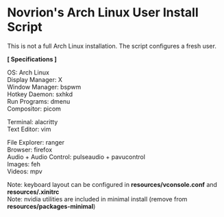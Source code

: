 # Novrion's Arch Linux User Install Script

This is not a full Arch Linux installation. The script configures a fresh user. 

**[ Specifications ]**  

OS: Arch Linux  
Display Manager: X  
Window Manager: bspwm  
Hotkey Daemon: sxhkd  
Run Programs: dmenu  
Compositor: picom  

Terminal: alacritty  
Text Editor: vim  

File Explorer: ranger  
Browser: firefox  
Audio + Audio Control: pulseaudio + pavucontrol  
Images: feh  
Videos: mpv  

Note: keyboard layout can be configured in **resources/vconsole.conf** and **resources/.xinitrc**  
Note: nvidia utilities are included in minimal install (remove from **resources/packages-minimal**)  
